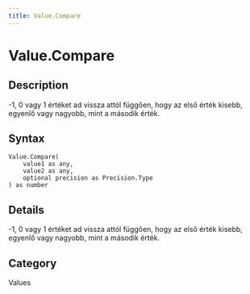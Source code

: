 ```yaml
---
title: Value.Compare
---
```


# Value.Compare


## Description

-1, 0 vagy 1 értéket ad vissza attól függően, hogy az első érték kisebb, egyenlő vagy nagyobb, mint a második érték.


## Syntax

```powerquery
Value.Compare(
    value1 as any,
    value2 as any,
    optional precision as Precision.Type
) as number
```


## Details

-1, 0 vagy 1 értéket ad vissza attól függően, hogy az első érték kisebb, egyenlő vagy nagyobb, mint a második érték.



## Category
Values
